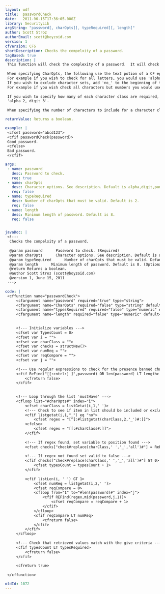 ```yaml
---
layout: udf
title:  passwordCheck
date:   2011-06-15T17:36:05.000Z
library: SecurityLib
argString: "password[, charOpts][, typeRequired][, length]"
author: Scott Stroz
authorEmail: scott@boyzoid.com
version: 1
cfVersion: CF6
shortDescription: Checks the compelxity of a password.
tagBased: true
description: |
 This function will check the complexity of a password.  It will check for the existence of letters, numbers, and non-alphanumeric characters in a given password.  Optionally, it can for check for the number of times each of these occurs.  
 
 When specifying CharOpts, the following use the text potion of a CF egular Expression character class.
 For example if you wish to check for all letters, you would use 'alpha' in the CharOpts.
 If you wish to exclude character sets, add 'no_' to the beginning of the text label.
 For example if you wish check all characters but numbers you would use 'no_digit'.
 
 If you wish to specify how many of each character class are required, enter that number as follows:
 'alpha 2, digit 3'.
 
 When specifying the number of characters to include for a character class, you are specifying that the charcater class is REQUIRED for the password.

returnValue: Returns a boolean.

example: |
 <cfset password="abcd123">
 <cfif passwordCheck(password)>
 Good password.
 <cfelse>
 Bad password.
 </cfif>

args:
 - name: password
   desc: Password to check.
   req: true
 - name: charOpts
   desc: Character options. See description. Default is alpha,digit,punct.
   req: false
 - name: typeRequired
   desc: Number of charOpts that must be valid. Default is 2.
   req: false
 - name: length
   desc: Minimum length of password. Default is 8.
   req: false


javaDoc: |
 <!---
  Checks the compelxity of a password.
  
  @param password      Password to check. (Required)
  @param charOpts      Character options. See description. Default is alpha,digit,punct. (Optional)
  @param typeRequired      Number of charOpts that must be valid. Default is 2. (Optional)
  @param length      Minimum length of password. Default is 8. (Optional)
  @return Returns a boolean. 
  @author Scott Stroz (scott@boyzoid.com) 
  @version 1, June 15, 2011 
 --->

code: |
 <cffunction name="passwordCheck">
     <cfargument name="password" required="true" type="string">
     <cfargument name="CharOpts" required="false" type="string" default="alpha,digit,punct">
     <cfargument name="typesRequired" required="false" type="numeric" default="2">
     <cfargument name="length" required="false" type="numeric" default="8">
 
 
     <!--- Initialize variables --->
     <cfset var TypesCount = 0>
     <cfset var i = "">
     <cfset var charClass = "">
     <cfset var checks = structNew()>
     <cfset var numReq = "">
     <cfset var reqCompare = "">
     <cfset var j = "">
     
     <!--- Use regular expressions to check for the presence banned characters such as tab, space, backspace, etc  and password length--->
     <cfif ReFind("[[:cntrl:] ]",password) OR len(password) LT length>
         <cfreturn false>
     </cfif>
 
 
     <!--- Loop through the list 'mustHave' --->
     <cfloop list="#charOpts#" index="i">
         <cfset charClass = listGetat(i,1,' ')>
         <!--- Check to see if item in list should be included or excluded --->
         <cfif listgetat(i,1,"_") eq "no">
             <cfset regex = "[^[:#listgetat(charClass,2,'_')#:]]">
         <cfelse>
             <cfset regex = "[[:#charClass#:]]">
         </cfif>
         
         <!--- If regex found, set variable to position found --->
         <cfset checks["check#replace(charClass,' ','_','all')#"] = ReFind(regex,password)>
 
         <!--- If regex not found set valid to false --->
         <cfif checks["check#replace(charClass,' ','_','all')#"] GT 0>
             <cfset typesCount = typesCount + 1>
         </cfif>
 
         <cfif listLen(i, ' ') GT 1>
             <cfset numReq = listgetat(i,2,' ')>
             <cfset reqCompare = 0>
             <cfloop from="1" to="#len(password)#" index="j">
                 <cfif REFind(regex,mid(password,j,1))>
                     <cfset reqCompare = reqCompare + 1>
                 </cfif>
             </cfloop>
             <cfif reqCompare LT numReq>
                 <cfreturn false>
             </cfif>
         </cfif>
     </cfloop>
 
     <!--- Check that retrieved values match with the give criteria --->
     <cfif typesCount LT typesRequired>
         <cfreturn false>
     </cfif>
     
     <cfreturn true>
     
 </cffunction>

oldId: 1072
---
```


